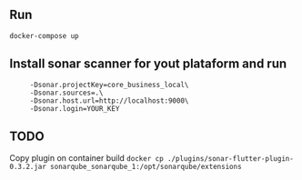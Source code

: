 ## Run

`docker-compose up`

## Install sonar scanner for yout plataform and run

```sonar-scanner \
     -Dsonar.projectKey=core_business_local\
     -Dsonar.sources=.\
     -Dsonar.host.url=http://localhost:9000\
     -Dsonar.login=YOUR_KEY
```

## TODO

Copy plugin on container build `docker cp ./plugins/sonar-flutter-plugin-0.3.2.jar sonarqube_sonarqube_1:/opt/sonarqube/extensions`
